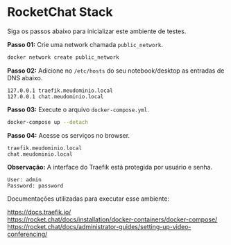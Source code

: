 # RocketChat Stack

Siga os passos abaixo para inicializar este ambiente de testes.

**Passo 01:** Crie uma network chamada ```public_network```.
```bash
docker network create public_network
```

**Passo 02:** Adicione no ```/etc/hosts``` do seu notebook/desktop as entradas de DNS abaixo.
```
127.0.0.1 traefik.meudominio.local
127.0.0.1 chat.meudominio.local
```

**Passo 03:** Execute o arquivo ```docker-compose.yml```.
```bash
docker-compose up --detach
```

**Passo 04:** Acesse os serviços no browser.
```
traefik.meudominio.local
chat.meudominio.local
```

**Observação:** A interface do Traefik está protegida por usuário e senha.
```
User: admin
Password: password
```

Documentações utilizadas para executar esse ambiente:

https://docs.traefik.io/  
https://rocket.chat/docs/installation/docker-containers/docker-compose/  
https://rocket.chat/docs/administrator-guides/setting-up-video-conferencing/  